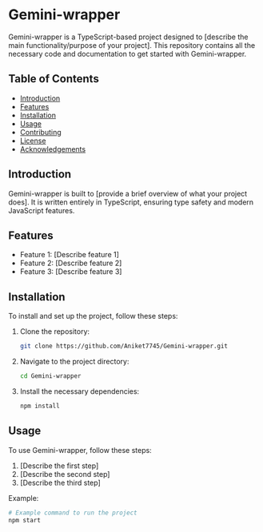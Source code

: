 # Gemini-wrapper

Gemini-wrapper is a TypeScript-based project designed to [describe the main functionality/purpose of your project]. This repository contains all the necessary code and documentation to get started with Gemini-wrapper.

## Table of Contents

- [Introduction](#introduction)
- [Features](#features)
- [Installation](#installation)
- [Usage](#usage)
- [Contributing](#contributing)
- [License](#license)
- [Acknowledgements](#acknowledgements)

## Introduction

Gemini-wrapper is built to [provide a brief overview of what your project does]. It is written entirely in TypeScript, ensuring type safety and modern JavaScript features.

## Features

- Feature 1: [Describe feature 1]
- Feature 2: [Describe feature 2]
- Feature 3: [Describe feature 3]

## Installation

To install and set up the project, follow these steps:

1. Clone the repository:
    ```bash
    git clone https://github.com/Aniket7745/Gemini-wrapper.git
    ```

2. Navigate to the project directory:
    ```bash
    cd Gemini-wrapper
    ```

3. Install the necessary dependencies:
    ```bash
    npm install
    ```

## Usage

To use Gemini-wrapper, follow these steps:

1. [Describe the first step]
2. [Describe the second step]
3. [Describe the third step]

Example:
```bash
# Example command to run the project
npm start
